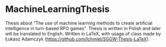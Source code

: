 # MachineLearningThesis
 Thesis about "The use of machine learning methods to create artificial intelligence in turn-based RPG games". Thesis is written in Polish and later will be translated to English. Written in LaTeX, with usage of class made by Łukasz Adamczyk (https://github.com/lchmiel/SGGW-Thesis-LaTeX).
